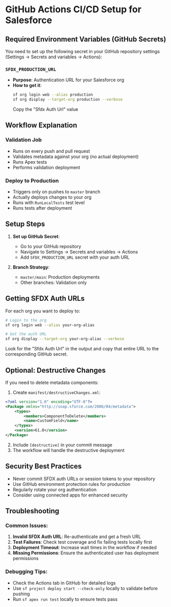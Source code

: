 # GitHub Actions CI/CD Setup for Salesforce

## Required Environment Variables (GitHub Secrets)

You need to set up the following secret in your GitHub repository settings (Settings → Secrets and variables → Actions):

### `SFDX_PRODUCTION_URL`
- **Purpose**: Authentication URL for your Salesforce org
- **How to get it**:
  ```bash
  sf org login web --alias production
  sf org display --target-org production --verbose
  ```
  Copy the "Sfdx Auth Url" value

## Workflow Explanation

### Validation Job
- Runs on every push and pull request
- Validates metadata against your org (no actual deployment)
- Runs Apex tests
- Performs validation deployment

### Deploy to Production
- Triggers only on pushes to `master` branch
- Actually deploys changes to your org
- Runs with `RunLocalTests` test level
- Runs tests after deployment

## Setup Steps

1. **Set up GitHub Secret**:
   - Go to your GitHub repository
   - Navigate to Settings → Secrets and variables → Actions
   - Add `SFDX_PRODUCTION_URL` secret with your auth URL

2. **Branch Strategy**:
   - `master/main`: Production deployments
   - Other branches: Validation only

## Getting SFDX Auth URLs

For each org you want to deploy to:

```bash
# Login to the org
sf org login web --alias your-org-alias

# Get the auth URL
sf org display --target-org your-org-alias --verbose
```

Look for the "Sfdx Auth Url" in the output and copy that entire URL to the corresponding GitHub secret.

## Optional: Destructive Changes

If you need to delete metadata components:

1. Create `manifest/destructiveChanges.xml`:
```xml
<?xml version="1.0" encoding="UTF-8"?>
<Package xmlns="http://soap.sforce.com/2006/04/metadata">
    <types>
        <members>ComponentToDelete</members>
        <name>CustomField</name>
    </types>
    <version>61.0</version>
</Package>
```

2. Include `[destructive]` in your commit message
3. The workflow will handle the destructive deployment

## Security Best Practices

- Never commit SFDX auth URLs or session tokens to your repository
- Use GitHub environment protection rules for production
- Regularly rotate your org authentication
- Consider using connected apps for enhanced security

## Troubleshooting

### Common Issues:
1. **Invalid SFDX Auth URL**: Re-authenticate and get a fresh URL
2. **Test Failures**: Check test coverage and fix failing tests locally first
3. **Deployment Timeout**: Increase wait times in the workflow if needed
4. **Missing Permissions**: Ensure the authenticated user has deployment permissions

### Debugging Tips:
- Check the Actions tab in GitHub for detailed logs
- Use `sf project deploy start --check-only` locally to validate before pushing
- Run `sf apex run test` locally to ensure tests pass

